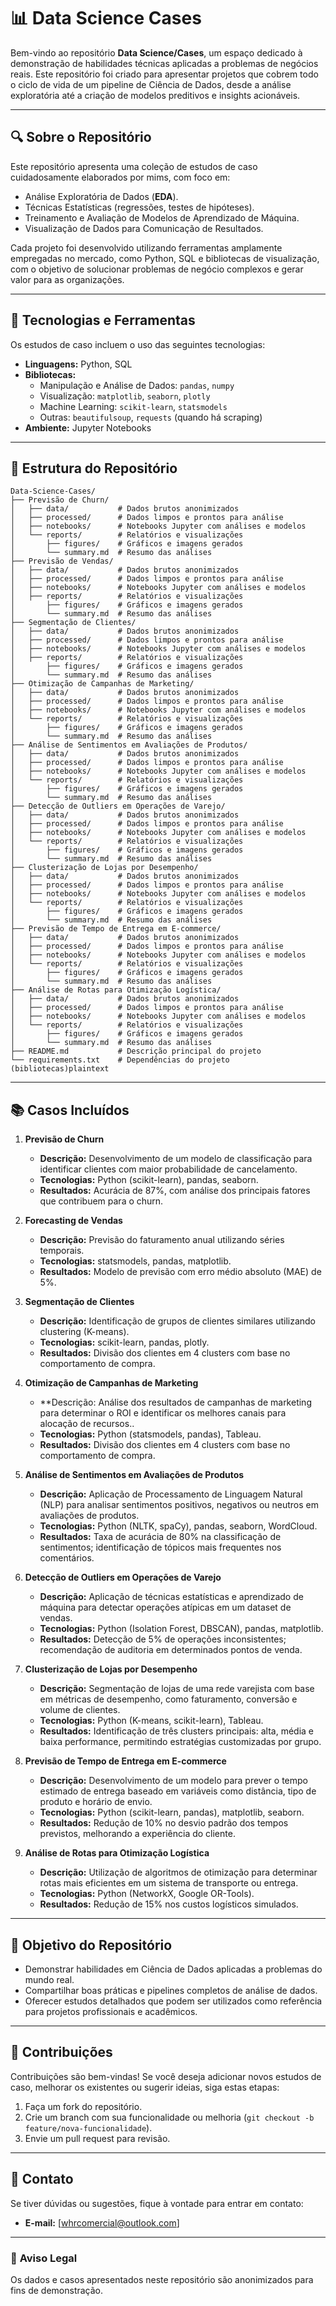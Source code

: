 # 📊 **Data Science Cases**  

Bem-vindo ao repositório **Data Science/Cases**, um espaço dedicado à demonstração de habilidades técnicas aplicadas a problemas de negócios reais. Este repositório foi criado para apresentar projetos que cobrem todo o ciclo de vida de um pipeline de Ciência de Dados, desde a análise exploratória até a criação de modelos preditivos e insights acionáveis.  

---

## 🔍 **Sobre o Repositório**  

Este repositório apresenta uma coleção de estudos de caso cuidadosamente elaborados por mims, com foco em:  
- Análise Exploratória de Dados (**EDA**).  
- Técnicas Estatísticas (regressões, testes de hipóteses).  
- Treinamento e Avaliação de Modelos de Aprendizado de Máquina.  
- Visualização de Dados para Comunicação de Resultados.  

Cada projeto foi desenvolvido utilizando ferramentas amplamente empregadas no mercado, como Python, SQL e bibliotecas de visualização, com o objetivo de solucionar problemas de negócio complexos e gerar valor para as organizações.  

---

## 🚀 **Tecnologias e Ferramentas**  

Os estudos de caso incluem o uso das seguintes tecnologias:  
- **Linguagens:** Python, SQL  
- **Bibliotecas:**  
  - Manipulação e Análise de Dados: `pandas`, `numpy`  
  - Visualização: `matplotlib`, `seaborn`, `plotly`  
  - Machine Learning: `scikit-learn`, `statsmodels`  
  - Outras: `beautifulsoup`, `requests` (quando há scraping)  
- **Ambiente:** Jupyter Notebooks  

---

## 📂 **Estrutura do Repositório**  
```plaintext
Data-Science-Cases/
├── Previsão de Churn/  
│   ├── data/           # Dados brutos anonimizados
│   ├── processed/      # Dados limpos e prontos para análise
│   ├── notebooks/      # Notebooks Jupyter com análises e modelos
│   └── reports/        # Relatórios e visualizações
│       ├── figures/    # Gráficos e imagens gerados
│       └── summary.md  # Resumo das análises
├── Previsão de Vendas/  
│   ├── data/           # Dados brutos anonimizados
│   ├── processed/      # Dados limpos e prontos para análise
│   ├── notebooks/      # Notebooks Jupyter com análises e modelos
│   ├── reports/        # Relatórios e visualizações
│       ├── figures/    # Gráficos e imagens gerados
│       └── summary.md  # Resumo das análises
├── Segmentação de Clientes/  
│   ├── data/           # Dados brutos anonimizados
│   ├── processed/      # Dados limpos e prontos para análise
│   ├── notebooks/      # Notebooks Jupyter com análises e modelos
│   ├── reports/        # Relatórios e visualizações
│       ├── figures/    # Gráficos e imagens gerados
│       └── summary.md  # Resumo das análises
├── Otimização de Campanhas de Marketing/  
│   ├── data/           # Dados brutos anonimizados
│   ├── processed/      # Dados limpos e prontos para análise
│   ├── notebooks/      # Notebooks Jupyter com análises e modelos
│   └── reports/        # Relatórios e visualizações
│       ├── figures/    # Gráficos e imagens gerados
│       └── summary.md  # Resumo das análises
├── Análise de Sentimentos em Avaliações de Produtos/  
│   ├── data/           # Dados brutos anonimizados
│   ├── processed/      # Dados limpos e prontos para análise
│   ├── notebooks/      # Notebooks Jupyter com análises e modelos
│   └── reports/        # Relatórios e visualizações
│       ├── figures/    # Gráficos e imagens gerados
│       └── summary.md  # Resumo das análises
├── Detecção de Outliers em Operações de Varejo/  
│   ├── data/           # Dados brutos anonimizados
│   ├── processed/      # Dados limpos e prontos para análise
│   ├── notebooks/      # Notebooks Jupyter com análises e modelos
│   └── reports/        # Relatórios e visualizações
│       ├── figures/    # Gráficos e imagens gerados
│       └── summary.md  # Resumo das análises
├── Clusterização de Lojas por Desempenho/  
│   ├── data/           # Dados brutos anonimizados
│   ├── processed/      # Dados limpos e prontos para análise
│   ├── notebooks/      # Notebooks Jupyter com análises e modelos
│   └── reports/        # Relatórios e visualizações
│       ├── figures/    # Gráficos e imagens gerados
│       └── summary.md  # Resumo das análises
├── Previsão de Tempo de Entrega em E-commerce/  
│   ├── data/           # Dados brutos anonimizados
│   ├── processed/      # Dados limpos e prontos para análise
│   ├── notebooks/      # Notebooks Jupyter com análises e modelos
│   └── reports/        # Relatórios e visualizações
│       ├── figures/    # Gráficos e imagens gerados
│       └── summary.md  # Resumo das análises
├── Análise de Rotas para Otimização Logística/  
│   ├── data/           # Dados brutos anonimizados
│   ├── processed/      # Dados limpos e prontos para análise
│   ├── notebooks/      # Notebooks Jupyter com análises e modelos
│   └── reports/        # Relatórios e visualizações
│       ├── figures/    # Gráficos e imagens gerados
│       └── summary.md  # Resumo das análises
├── README.md           # Descrição principal do projeto
└── requirements.txt    # Dependências do projeto (bibliotecas)plaintext
```
---

## 📚 **Casos Incluídos**  

1. **Previsão de Churn**  
   - **Descrição:** Desenvolvimento de um modelo de classificação para identificar clientes com maior probabilidade de cancelamento.  
   - **Tecnologias:** Python (scikit-learn), pandas, seaborn.  
   - **Resultados:** Acurácia de 87%, com análise dos principais fatores que contribuem para o churn.  

2. **Forecasting de Vendas**  
   - **Descrição:** Previsão do faturamento anual utilizando séries temporais.  
   - **Tecnologias:** statsmodels, pandas, matplotlib.  
   - **Resultados:** Modelo de previsão com erro médio absoluto (MAE) de 5%.  

3. **Segmentação de Clientes**  
   - **Descrição:** Identificação de grupos de clientes similares utilizando clustering (K-means).  
   - **Tecnologias:** scikit-learn, pandas, plotly.  
   - **Resultados:** Divisão dos clientes em 4 clusters com base no comportamento de compra.
  
4. **Otimização de Campanhas de Marketing**  
   - **Descrição: Análise dos resultados de campanhas de marketing para determinar o ROI e identificar os melhores canais para alocação de recursos..  
   - **Tecnologias:** Python (statsmodels, pandas), Tableau.  
   - **Resultados:** Divisão dos clientes em 4 clusters com base no comportamento de compra.  

5. **Análise de Sentimentos em Avaliações de Produtos**  
   - **Descrição:** Aplicação de Processamento de Linguagem Natural (NLP) para analisar sentimentos positivos, negativos ou neutros em avaliações de produtos.  
   - **Tecnologias:** Python (NLTK, spaCy), pandas, seaborn, WordCloud.  
   - **Resultados:** Taxa de acurácia de 80% na classificação de sentimentos; identificação de tópicos mais frequentes nos comentários.

6. **Detecção de Outliers em Operações de Varejo**  
   - **Descrição:** Aplicação de técnicas estatísticas e aprendizado de máquina para detectar operações atípicas em um dataset de vendas.  
   - **Tecnologias:** Python (Isolation Forest, DBSCAN), pandas, matplotlib.  
   - **Resultados:** Detecção de 5% de operações inconsistentes; recomendação de auditoria em determinados pontos de venda.

7. **Clusterização de Lojas por Desempenho**  
   - **Descrição:** Segmentação de lojas de uma rede varejista com base em métricas de desempenho, como faturamento, conversão e volume de clientes.  
   - **Tecnologias:** Python (K-means, scikit-learn), Tableau.  
   - **Resultados:** Identificação de três clusters principais: alta, média e baixa performance, permitindo estratégias customizadas por grupo.  

8. **Previsão de Tempo de Entrega em E-commerce**  
   - **Descrição:** Desenvolvimento de um modelo para prever o tempo estimado de entrega baseado em variáveis como distância, tipo de produto e horário de envio.  
   - **Tecnologias:** Python (scikit-learn, pandas), matplotlib, seaborn.  
   - **Resultados:** Redução de 10% no desvio padrão dos tempos previstos, melhorando a experiência do cliente.

9. **Análise de Rotas para Otimização Logística**  
   - **Descrição:** Utilização de algoritmos de otimização para determinar rotas mais eficientes em um sistema de transporte ou entrega.  
   - **Tecnologias:** Python (NetworkX, Google OR-Tools).  
   - **Resultados:** Redução de 15% nos custos logísticos simulados.
             
---

## 🎯 **Objetivo do Repositório**  

- Demonstrar habilidades em Ciência de Dados aplicadas a problemas do mundo real.  
- Compartilhar boas práticas e pipelines completos de análise de dados.  
- Oferecer estudos detalhados que podem ser utilizados como referência para projetos profissionais e acadêmicos.  

---

## 🤝 **Contribuições**  

Contribuições são bem-vindas! Se você deseja adicionar novos estudos de caso, melhorar os existentes ou sugerir ideias, siga estas etapas:  
1. Faça um fork do repositório.  
2. Crie um branch com sua funcionalidade ou melhoria (`git checkout -b feature/nova-funcionalidade`).  
3. Envie um pull request para revisão.  

---

## 📧 **Contato**  

Se tiver dúvidas ou sugestões, fique à vontade para entrar em contato:  
- **E-mail:** [whrcomercial@outlook.com] 

---

### 🚨 **Aviso Legal**  
Os dados e casos apresentados neste repositório são anonimizados para fins de demonstração.  
